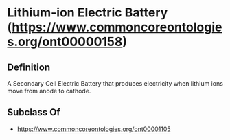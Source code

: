 # Lithium-ion Electric Battery (https://www.commoncoreontologies.org/ont00000158)

## Definition
A Secondary Cell Electric Battery that produces electricity when lithium ions move from anode to cathode.

## Subclass Of
- https://www.commoncoreontologies.org/ont00001105

